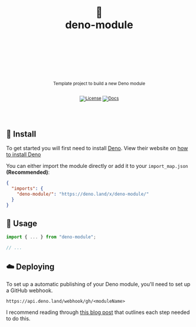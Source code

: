 <div align="center">
  <h1>
    <br/>
    <br/>
    🦕
    <br />
    deno-module
    <br />
    <br />
    <br />
    <br />
  </h1>
  <sup>
    <br />
    Template project to build a new Deno module</em>
    <br />
    <br />
  
[![License](https://img.shields.io/badge/-License-red.svg?style=for-the-badge)](https://github.com/nurodev/deno-module)
[![Docs](https://img.shields.io/badge/-Docs-blue.svg?style=for-the-badge)](https://doc.deno.land/https://deno.land/x/deno-module/mod.ts)

  </sup>
  <br />
  <br />
</div>

## 🚀 Install

To get started you will first need to install [Deno](http://deno.land/). View their website on [how to install Deno](https://deno.land/#installation)

You can either import the module directly or add it to your `import_map.json` **(Recommended)**:

```json
{
  "imports": {
    "deno-module/": "https://deno.land/x/deno-module/"
  }
}
```

## 🦄 Usage

```typescript
import { ... } from "deno-module";

// ...
```

## ☁️ Deploying

To set up a automatic publishing of your Deno module, you'll need to set up a GitHub webhook.

```
https://api.deno.land/webhook/gh/<moduleName>
```

I recommend reading through [this blog post](https://dev.to/craigmorten/how-to-publish-deno-modules-2cg6) that outlines each step needed to do this.
